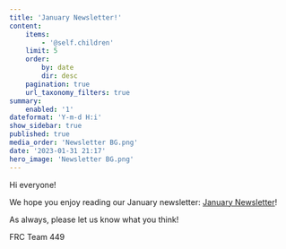 ```yaml
---
title: 'January Newsletter!'
content:
    items:
        - '@self.children'
    limit: 5
    order:
        by: date
        dir: desc
    pagination: true
    url_taxonomy_filters: true
summary:
    enabled: '1'
dateformat: 'Y-m-d H:i'
show_sidebar: true
published: true
media_order: 'Newsletter BG.png'
date: '2023-01-31 21:17'
hero_image: 'Newsletter BG.png'
---
```


Hi everyone!

We hope you enjoy reading our January newsletter: [January Newsletter](https://tinyurl.com/449januarynewsletter)!

As always, please let us know what you think!

FRC Team 449
